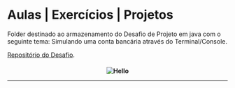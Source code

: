 # Aulas | Exercícios | Projetos
Folder destinado ao armazenamento do Desafio de Projeto em java com o seguinte tema:
Simulando uma conta bancária através do Terminal/Console.

[Repositório do Desafio](https://github.com/digitalinnovationone/trilha-java-basico/tree/main/desafios/sintaxe).

<h4 align="center">
 
![Hello](https://user-images.githubusercontent.com/70382532/138322189-2db8df52-9dcb-40a0-88a8-c365466bd33d.gif)

<hr>